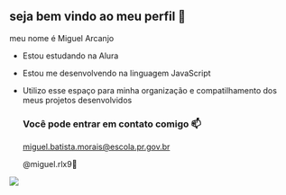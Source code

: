 ## seja bem vindo ao meu perfil 💢

meu nome é Miguel Arcanjo 

- Estou estudando na Alura
- Estou me desenvolvendo na linguagem JavaScript
- Utilizo esse espaço para minha organização e compatilhamento dos meus projetos desenvolvidos

  ### Você pode entrar em contato comigo 📫
  miguel.batista.morais@escola.pr.gov.br 

  @miguel.rlx9💢


![]( https://media1.tenor.com/m/dSAPMCictMQAAAAC/naruto.gif)
 
